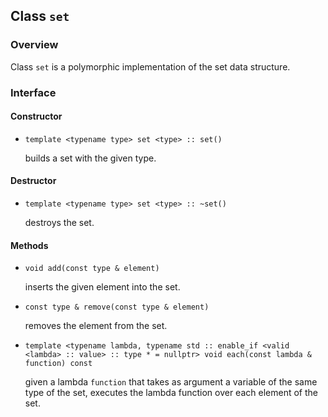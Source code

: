 ## Class `set`

### Overview

Class `set` is a polymorphic implementation of the set data structure.

### Interface

#### Constructor

  * `template <typename type> set <type> :: set()`

    builds a set with the given type.

#### Destructor

  * `template <typename type> set <type> :: ~set()`

    destroys the set.

#### Methods

  * `void add(const type & element)`

    inserts the given element into the set.

  * `const type & remove(const type & element)`

    removes the element from the set.

  * `template <typename lambda, typename std :: enable_if <valid <lambda> :: value> :: type * = nullptr> void each(const lambda & function) const`

    given a lambda `function` that takes as argument a variable of the same type of the set, executes the lambda function over each element of the set.
